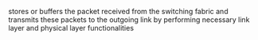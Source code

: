stores or buffers the packet received from the switching fabric and transmits these packets to the outgoing link by performing necessary link layer and physical layer functionalities 
